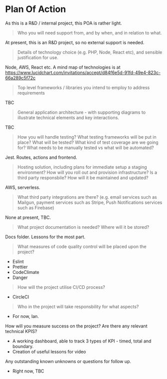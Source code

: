 # Plan Of Action

As this is a R&D / internal project, this POA is rather light.

>Who you will need support from, and by when, and in relation to what.

At present, this is an R&D project, so no external support is needed.

>Details of technology choice (e.g. PHP, Node, React etc), and sensible justification for use. 

Node, AWS, React etc. A mind map of technologies is at https://www.lucidchart.com/invitations/accept/d84f6e5d-91fd-49e4-823c-66a289c5f72c 

>Top level frameworks / libraries you intend to employ to address requirements

TBC

>General application architecture - with supporting diagrams to illustrate technical elements and key interactions.

TBC

>How you will handle testing? What testing frameworks will be put in place? What will be tested? What kind of test coverage are we going for? What needs to be manually tested vs what will be automated?

Jest. Routes, actions and frontend.

>Hosting solution, including plans for immediate setup a staging environment? How will you roll out and provision infrastructure? Is a third party responsbile? How will it be maintained and updated?

AWS, serverless.

>What third party integrations are there? (e.g. email services such as Mailgun, payment services such as Stripe, Push Notifications services such as Firebase)

None at present, TBC.

>What project documentation is needed? Where will it be stored?

Docs folder. Lessons for the most part.

>What measures of code quality control will be placed upon the project?

 - Eslint
 - Prettier
 - CodeClimate
 - Danger

>How will the project utilise CI/CD process?

 - CircleCI

>Who in the project will take responsbility for what aspects?

 - For now, Ian.

How will you measure success on the project? Are there any relevant technical KPIS?

 - A working dashboard, able to track 3 types of KPI - timed, total and boundary.
 - Creation of useful lessons for video

Any outstanding known unknowns or questions for follow up.

 - Right now, TBC